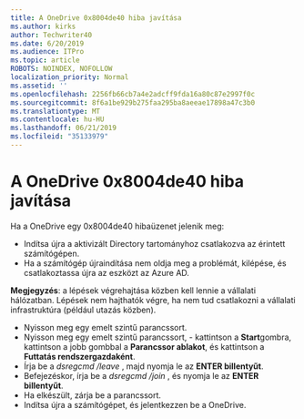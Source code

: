 ```yaml
---
title: A OneDrive 0x8004de40 hiba javítása
ms.author: kirks
author: Techwriter40
ms.date: 6/20/2019
ms.audience: ITPro
ms.topic: article
ROBOTS: NOINDEX, NOFOLLOW
localization_priority: Normal
ms.assetid: ''
ms.openlocfilehash: 2256fb66cb7a4e2adcff9fda16a80c87e2997f0c
ms.sourcegitcommit: 8f6a1be929b275faa295ba8aeeae17898a47c3b0
ms.translationtype: MT
ms.contentlocale: hu-HU
ms.lasthandoff: 06/21/2019
ms.locfileid: "35133979"
---
```

# <a name="fix-0x8004de40-error-in-onedrive"></a>A OneDrive 0x8004de40 hiba javítása

Ha a OneDrive egy 0x8004de40 hibaüzenet jelenik meg:

- Indítsa újra a aktivizált Directory tartományhoz csatlakozva az érintett számítógépen.
- Ha a számítógép újraindítása nem oldja meg a problémát, kilépése, és csatlakoztassa újra az eszközt az Azure AD. 

**Megjegyzés**: a lépések végrehajtása közben kell lennie a vállalati hálózatban. Lépések nem hajthatók végre, ha nem tud csatlakozni a vállalati infrastruktúra (például utazás közben). 

- Nyisson meg egy emelt szintű parancssort. 
- Nyisson meg egy emelt szintű parancssort, - kattintson a **Start**gombra, kattintson a jobb gombbal a **Parancssor ablakot**, és kattintson a **Futtatás rendszergazdaként**.
- Írja be a *dsregcmd /leave* , majd nyomja le az **ENTER billentyűt**.
- Befejezéskor, írja be a *dsregcmd /join* , és nyomja le az **ENTER billentyűt**.
- Ha elkészült, zárja be a parancssort.
- Indítsa újra a számítógépet, és jelentkezzen be a OneDrive.